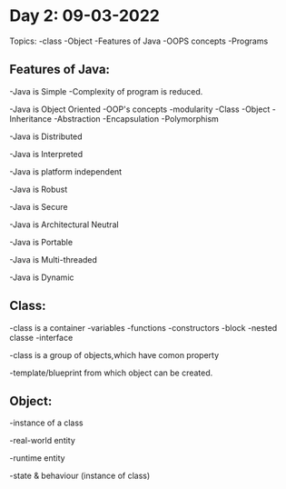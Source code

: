 Day 2: 09-03-2022
======================
Topics:
	-class 
	-Object
	-Features of Java
	-OOPS concepts
	-Programs

Features of Java:
-----------------
-Java is Simple
	-Complexity of program is reduced.
	
-Java is Object Oriented
	-OOP's concepts
	-modularity
	-Class
	-Object
	-Inheritance
	-Abstraction
	-Encapsulation
	-Polymorphism
	
-Java is Distributed

-Java is Interpreted

-Java is platform independent

-Java is Robust

-Java is Secure

-Java is Architectural Neutral

-Java is Portable

-Java is Multi-threaded

-Java is Dynamic

Class:
---------
-class is a container
	-variables
	-functions
	-constructors
	-block
	-nested classe
	-interface
	
-class is a group of objects,which have comon property

-template/blueprint from which object can be created.

Object:
--------
-instance of a class

-real-world entity

-runtime entity

-state & behaviour (instance of class)
